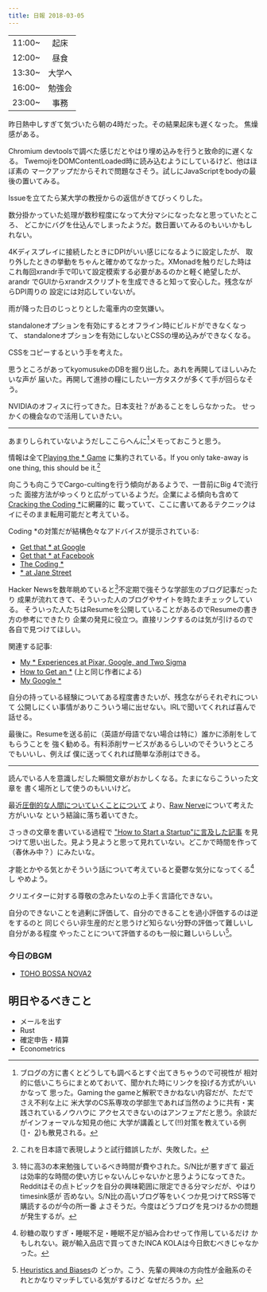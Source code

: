 ```yaml
---
title: 日報 2018-03-05
---
```


|||
|:-|:-:|
|11:00~|起床|
|12:00~|昼食|
|13:30~|大学へ|
|16:00~|勉強会|
|23:00~|事務|

昨日熱中しすぎて気づいたら朝の4時だった。その結果起床も遅くなった。
焦燥感がある。

Chromium devtoolsで調べた感じだとやはり埋め込みを行うと致命的に遅くなる。
TwemojiをDOMContentLoaded時に読み込むようにしているけど、他はほぼ素の
マークアップだからそれで問題なさそう。試しにJavaScriptをbodyの最後の置いてみる。

Issueを立てたら某大学の教授からの返信がきてびっくりした。

数分掛かっていた処理が数秒程度になって大分マシになったなと思っていたところ、
どこかにバグを仕込んでしまったようだ。数日置いてみるのもいいかもしれない。

4Kディスプレイに接続したときにDPIがいい感じになるように設定したが、
取り外したときの挙動をちゃんと確かめてなかった。XMonadを触りだした時は
これ毎回xrandr手で叩いて設定模索する必要があるのかと軽く絶望したが、arandr
でGUIからxrandrスクリプトを生成できると知って安心した。残念ながらDPI周りの
設定には対応していないが。

雨が降った日のじっとりとした電車内の空気嫌い。

standaloneオプションを有効にするとオフライン時にビルドができなくなって、
standaloneオプションを有効にしないとCSSの埋め込みができなくなる。

CSSをコピーするという手を考えた。

思うところがあってkyomusukeのDBを掘り出した。あれを再開してほしいみたいな声が
届いた。再開して進捗の糧にしたい一方タスクが多くて手が回らなそう。

NVIDIAのオフィスに行ってきた。日本支社？があることをしらなかった。
せっかくの機会なので活用していきたい。

---

あまりしられていないようだしここらへんに[^intern]メモっておこうと思う。

[^intern]: ブログの方に書くとどうしても調べるとすぐ出てきちゃうので可視性が
相対的に低いこちらにまとめておいて、聞かれた時にリンクを投げる方式がいいかなって
思った。Gaming the gameと解釈できかねない内容だが、ただでさえ不利な上に
米大学のCS系専攻の学部生であれば当然のように共有・実践されているノウハウに
アクセスできないのはアンフェアだと思う。余談だがインフォーマルな知見の他に
大学が講義として(!!)対策を教えている例
([1](http://courses.csail.mit.edu/iap/interview/materials.php)・
[2](http://web.stanford.edu/class/cs9/))も散見される。

情報は全て[Playing the \* Game](https://evykassirer.github.io/playing-the-internship-game/)
に集約されている。If you only take-away is one thing, this should be it.[^why-not]

[^why-not]: これを日本語で表現しようと試行錯誤したが、失敗した。

向こうも向こうでCargo-cultingを行う傾向があるようで、一昔前にBig 4で流行った
面接方法がゆっくりと広がっているようだ。企業による傾向も含めて
[Cracking the Coding \*](https://www.amazon.co.jp/dp/0984782850)に網羅的に
載っていて、ここに書いてあるテクニックはイにそのまま転用可能だと考えている。

Coding \*の対策だが結構色々なアドバイスが提示されている:

- [Get that \* at Google](https://steve-yegge.blogspot.jp/2008/03/get-that-job-at-google.html)
- [Get that \* at Facebook](https://www.facebook.com/notes/facebook-engineering/get-that-job-at-facebook/10150964382448920)
- [The Coding \*](https://www.palantir.com/2011/10/the-coding-interview/)
- [\* at Jane Street](https://blog.janestreet.com/interviewing-at-jane-street/)

Hacker Newsを数年眺めていると[^hn]不定期で強そうな学部生のブログ記事だったり
成果が流れてきて、そういった人のブログやサイトを時たまチェックしている。
そういった人たちはResumeを公開していることがあるのでResumeの書き方の参考にできたり
企業の発見に役立つ。直接リンクするのは気が引けるので各自で見つけてほしい。

[^hn]: 特に高3の本来勉強しているべき時間が費やされた。S/N比が悪すぎて
最近は効率的な時間の使い方じゃないんじゃないかと思うようになってきた。
Redditはその点トピックを自分の興味範囲に限定できる分マシだが、やはりtimesink感が
否めない。S/N比の高いブログ等をいくつか見つけてRSS等で購読するのが今の所一番
よさそうだ。今度はどうブログを見つけるかの問題が発生するが。

関連する記事:

- [My \* Experiences at Pixar, Google, and Two Sigma](https://blog.evjang.com/2016/06/my-internship-experiences-at-pixar.html)
- [How to Get an \*](https://blog.evjang.com/2016/07/how-to-get-internship.html) (上と同じ作者による)
- [My Google \*](http://www.goldsborough.me/google/internship/2016/11/18/01-57-54-my_google_internship_/)

自分の持っている経験についてある程度書きたいが、残念ながらそれぞれについて
公開しにくい事情がありこういう場に出せない。IRLで聞いてくれれば喜んで話せる。

最後に。Resumeを送る前に（英語が母語でない場合は特に）誰かに添削をしてもらうことを
強く勧める。有料添削サービスがあるらしいのでそういうところでもいいし、例えば
僕に送ってくれれば簡単な添削はできる。

---

読んでいる人を意識しだした瞬間文章がおかしくなる。たまにならこういった文章を
書く場所として使うのもいいけど。

最近[圧倒的な人間についていくことについて](http://niryuu.hatenablog.com/entry/2015/11/30/045608)
より、[Raw Nerve](http://www.aaronsw.com/weblog/rawnerve)について考えた方がいいな
という結論に落ち着いてきた。

さっきの文章を書いている過程で
["How to Start a Startup"に言及した記事](https://medium.com/the-mission/so-i-watched-sam-altman-s-how-to-start-a-startup-in-a-single-day-16-hours-straight-b730b22759e9)
を見つけて思い出した。見よう見ようと思って見れていない。どこかで時間を作って
（春休み中？）にみたいな。

才能とかやる気とかそういう話について考えていると憂鬱な気分になってくる[^cola]し
やめよう。

[^cola]: 砂糖の取りすぎ・睡眠不足・睡眠不足が組み合わせって作用しているだけ
かもしれない。親が輸入品店で買ってきたINCA KOLAは今日飲むべきじゃなかった。

クリエイターに対する尊敬の念みたいなの上手く言語化できない。

自分のできないことを過剰に評価して、自分のできることを過小評価するのは逆をするのと
同じぐらい非生産的だと思うけど知らない分野の評価って難しいし自分がある程度
やったことについて評価するのも一般に難しいらしい[^bias]。

[^bias]: [Heuristics and Biases](https://www.youtube.com/watch?v=o5gP9GmOshI)の
どっか。こう、先輩の興味の方向性が金融系のそれとかなりマッチしている気がするけど
なぜだろうか。

### 今日のBGM

- [TOHO BOSSA NOVA2](http://shibayan.la.coocan.jp/stal1301/)

## 明日やるべきこと

- メールを出す
- Rust
- 確定申告・精算
- Econometrics

